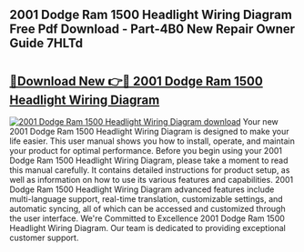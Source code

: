 ## 2001 Dodge Ram 1500 Headlight Wiring Diagram Free Pdf Download - Part-4B0 New Repair Owner Guide 7HLTd

# <h2><a href="http://dfn004.blite.top/?on=2001+Dodge+Ram+1500+Headlight+Wiring+Diagram">🔗Download New 👉🔴 2001 Dodge Ram 1500 Headlight Wiring Diagram</a></h2>

[![2001 Dodge Ram 1500 Headlight Wiring Diagram download](https://i.imgur.com/lujVjoI.png)](http://dfn004.blite.top/?on=2001+Dodge+Ram+1500+Headlight+Wiring+Diagram)
Your new 2001 Dodge Ram 1500 Headlight Wiring Diagram is designed to make your life easier. This user manual shows you how to install, operate, and maintain your product for optimal performance. Before you begin using your 2001 Dodge Ram 1500 Headlight Wiring Diagram, please take a moment to read this manual carefully. It contains detailed instructions for product setup, as well as information on how to use its various features and capabilities. 2001 Dodge Ram 1500 Headlight Wiring Diagram advanced features include multi-language support, real-time translation, customizable settings, and automatic syncing, all of which can be accessed and customized through the user interface. We're Committed to Excellence 2001 Dodge Ram 1500 Headlight Wiring Diagram. Our team is dedicated to providing exceptional customer support.
